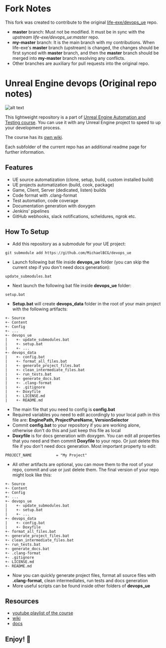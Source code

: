# Fork Notes
This fork was created to contribute to the original [life-exe/devops_ue](https://github.com/life-exe/devops_ue) repo.

- **master** branch: Must not be modified. It must be in sync with the _upstream life-exe/devops_ue:master_ repo.
- **my-master** branch: It is the main branch with my contributions. When life-exe's **master** branch (upstream) is changed, the changes should be first synced with **master** branch, and then the **master** branch should be merged into **my-master** branch resolving any conflicts.
- Other branches are auxiliary for pull requests into the original repo.

# Unreal Engine devops (Original repo notes)

![alt text](https://github.com/MichaelBCG/devops_ue/blob/master/assets/logo.png)

This lightweight repository is a part of [Unreal Engine Automation and Testing course](https://youtube.com/playlist?list=PL2XQZYeh2Hh-PdSglBEm520Eboph1GcA2).
You can use it with any Unreal Engine project to speed to up your development process.

The course has its [own wiki](https://lifeexe-art.gitbook.io/unreal-automation).

Each subfolder of the current repo has an additional readme page for further information.

## Features

* UE source automatization (clone, setup, build, custom installed build)
* UE projects automatization (build, cook, package)
* Game, Client, Server (dedicated, listen) builds
* Code format with .clang-format
* Test automation, code coverage
* Documentation generation with doxygen
* Jenkins' pipelines
* GitHub webhooks, slack notifications, scheldures, ngrok etc.

## How To Setup

* Add this repository as a submodule for your UE project:

```
git submodule add https://github.com/MichaelBCG/devops_ue
```

* Launch following bat file inside **devops_ue** folder (you can skip the current step if you don't need docs generation):

```
update_submodules.bat
```

* Next launch the following bat file inside **devops_ue** folder:

```
setup.bat
```

* **Setup.bat** will create **devops_data** folder in the root of your main project with the following artifacts:

```
+- Source
+- Content
+- Config
+- ...
+- devops_ue
|    +- update_submodules.bat
|    +- setup.bat
|    +- ...
+- devops_data
|    +- config.bat
|    +- format_all_files.bat
|    +- generate_project_files.bat
|    +- clean_intermediate_files.bat
|    +- run_tests.bat
|    +- generate_docs.bat
|    +- .clang-format
|    +- .gitignore
|    +- Doxyfile
|    +- LICENSE.md
|    +- README.md
```

* The main file that you need to config is **config.bat**
* Required variables you need to edit accordingly to your local path in this file are: **EnginePath, ProjectPureName, VersionSelector**
* Commit **config.bat** to your repository if you are working alone, otherwise don't do this and just keep this file as local
* **Doxyfile** is for docs generation with doxygen. You can edit all properties that you need and then commit **Doxyfile** to your repo. Or just delete this file if you don't need docs generation. Most important property to edit:

```
PROJECT_NAME           = "My Project"
```

* All other artifacts are optional, you can move them to the root of your repo, commit and use or just delete them. The final version of your repo might look like this:

```
+- Source
+- Content
+- Config
+- ...
+- devops_ue
|    +- update_submodules.bat
|    +- setup.bat
|    +- ...
+- devops_data
|    +- config.bat
|    +- Doxyfile
+- format_all_files.bat
+- generate_project_files.bat
+- clean_intermediate_files.bat
+- run_tests.bat
+- generate_docs.bat
+- .clang-format
+- .gitignore
+- LICENSE.md
+- README.md
```

* Now you can quickly generate project files, format all source files with **.clang-format**, clean intermediates, run tests and docs generation
* More useful scripts can be found inside other folders of **devops_ue**

## Resources

* [youtube playlist of the course](https://www.youtube.com/watch?v=25Ru2h4G0aQ&list=PL2XQZYeh2Hh-PdSglBEm520Eboph1GcA2)
* [wiki](https://lifeexe-art.gitbook.io/unreal-automation)
* [docs](https://life-exe.github.io/UnrealTPSGame)

## Enjoy! 🚀️
